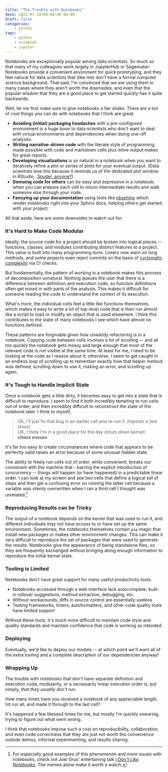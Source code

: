 ```yaml
---
title: "The Trouble with Notebooks"
date: 2022-07-28T00:00:00-00:00
draft: false
categories: 
    - python
tags: 
    - python
    - notebook
    - jupyter
---
```


Notebooks are exceptionally popular among data scientists. So much so that many of my colleagues work largely in JupyterHub or Sagemaker. Notebooks provide a convenient enviroment for quick prototyping, and they feel natural for data scientists that (like me) don't have a formal computer science background. That said, I'm convinced that we are using them in many cases where they aren't worth the downsides, and even that the popular wisdom that they are a good place to get started quickly has it quite backwards.

Well, let me first make sure to give notebooks a fair shake. There are a ton of cool things you can do with notebooks that I think are great:

* **Avoiding (initial) packaging headaches** with a pre-configured environment is a huge boon to data scientists who don't want to deal with virtual environments and dependencies when doing one-off analyses.
* **Writing narrative-driven code** with the literate style of programming made possible with code and markdown cells plus inline output makes for great reports.
* **Developing visualizations** is so natural in a notebook when you want to iteratively refine a plot or series of plots for your eventual output. (Data scientists love this because it reminds us of the dedicated plot window in RStudio...[Spyder, anyone?](https://www.spyder-ide.org/)).
* **Demoing code for others** can be easy and expressive in a notebook, when you can prepare each cell to return intermediate results and walk someone else through your code.
* **Fancying up your documentation** using tools like [nbsphinx](https://docs.readthedocs.io/en/stable/guides/jupyter.html) which render notebooks right into your Sphinx docs, helping others get started with your project.

All that aside, here are some downsides to watch out for:

### It's Hard to Make Code Modular

Ideally, the source code for a project should be broken into logical pieces -- functions, classes, and modules contributing distinct features to a project. This value is built into many programming tools: Linters now warn on long methods, and some projects even reject commits on the basis of [cyclomatic complexity](https://github.com/pycqa/mccabe) via CI checks.

But fundamentally, the pattern of working in a notebook makes this process of decomposition unnatural. Nothing queues the user that there is a difference between definition and execution code, so function definitions often get mixed in with parts of the analysis. This makes it difficult for someone reading the code to understand the context of its execution.

What's more, the individual cells feel a little like functions themselves, which makes it easy to write a lot of top-level code that is then run almost like a script to load or modify an object that is used elsewhere. I think this contributes to the state of many notebooks I see which have almost no functions defined.

These patterns are forgivable given how unwieldy refactoring is in a notebook. Copying code between cells involves a lot of scrolling -- and all too quickly the notebook gets messy and large enough that most of the relevant code is not visible at the same time. At least for me, I need to be looking at the code as I reason about it; otherwise, I seem to get caught in an endless loop of scrolling up to remember exactly how that helper method was defined, scrolling down to use it, making an error, and scrolling up again.

### It's Tough to Handle Implicit State

Once a notebook gets a little dirty, it becomes easy to get into a state that is difficult to reproduce. I seem to find it both incredibly tempting to run cells out of order, and then incredibly difficult to reconstruct the state of the notebook later. I think to myself,

> Oh, I'll just fix that bug in an earlier cell and re-run it. *(repeats a few times)*  
> OK, I think I'm in a good place for the day *(shuts down kernel)*  
> ***chaos ensues***

It's far too easy to create circumstances where code that appears to be perfectly valid raises an error because of some unusual hidden state.

The ability to freely run cells out of order, while convenient, breaks our convenant with the machine that - barring the explicit introduction of concurrency -- things will happen (or have happened) in a predictable linear order. I can look at my screen and see two cells that define a logical set of steps and then get a confusing error on running the latter cell because a variable was silenty overwritten when I ran a third cell I thought was unrelated.[^1]

### Reproducing Results can be Tricky

The output of a notebook depends on the kernel that was used to run it, and different individuals may not have access to or have set up the same environment. Sometimes, the notebooks themselves contain `pip` magic that install new packages or makes other environment changes. This can make it very difficult to reproduce the set of packages that were used to generate the results. Notebooks give the appearance of being standalone files, so they are frequently exchanged without bringing along enough information to reproduce the initial kernel state.

### Tooling is Limited

Notebooks don't have great support for many useful productivity tools:

* Notebooks accessed through a web interface lack autocomplete, built-in rollover suggestions, method extraction, debugging, etc.
* Without workarounds, diffs in source control are essentially useless
* Testing frameworks, linters, autoformatters, and other code quality tools have limited support

Without these tools, it's much more difficult to maintain code style and quality standards and maintain confidence that code is working as intended.

### Deploying

Eventually, we'd like to deploy our models -- at which point we'll want all of the extra tooling and a complete description of our dependencies anyway!

### Wrapping Up

The trouble with notebooks that don't have separate definition and execution code, modularity, or a necessarily linear execution order is, put simply, *that they usually don't run*.

How many times have you received a notebook of any appreciable length, hit run all, and made it through to the last cell?

It's happened a few blessed times for me, but mostly I'm quickly swearing, trying to figure out what went wrong.

I think that notebooks impose such a cost on reproducibility, collaboration, and even code correctness that they are just not worth the convenience outside demos, informal experimenting, and results sharing.

[^1]: For especially good examples of this phenomenon and more issues with notebooks, check out Joel Grus' entertaining talk *[I Don't Like Notebooks](https://www.youtube.com/watch?v=7jiPeIFXb6U)*. The memes alone make it worth a watch.
